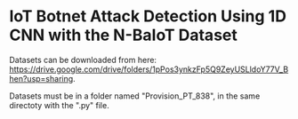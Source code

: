 # IoT Botnet Attack Detection Using 1D CNN with the N-BaIoT Dataset

Datasets can be downloaded from here: https://drive.google.com/drive/folders/1pPos3ynkzFp5Q9ZeyUSLldoY77V_Bhen?usp=sharing.

Datasets must be in a folder named "Provision_PT_838", in the same directoty with the ".py" file.
